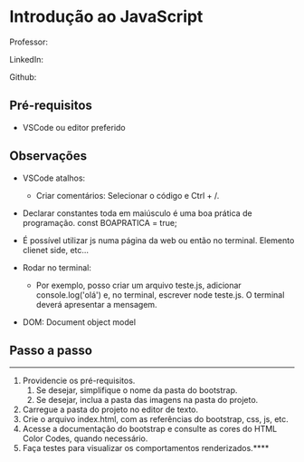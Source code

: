 # Introdução ao JavaScript

Professor:

LinkedIn:

Github:



## Pré-requisitos

- VSCode ou editor preferido

## Observações

- VSCode atalhos:
  - Criar comentários: Selecionar o código e Ctrl + /.

- Declarar constantes toda em maiúsculo é uma boa prática de programação. const BOAPRATICA = true;
- É possível utilizar js numa página da web ou então no terminal. Elemento clienet side, etc...
- Rodar no terminal: 
  - Por exemplo, posso criar um arquivo teste.js, adicionar console.log('olá') e, no terminal, escrever node teste.js. O terminal deverá apresentar a mensagem.

- DOM: Document object model

## Passo a passo

****

1. Providencie os pré-requisitos.
   1. Se desejar, simplifique o nome da pasta do bootstrap.
   1. Se desejar, inclua a pasta das imagens na pasta do projeto.
2. Carregue a pasta do projeto no editor de texto.
3. Crie o arquivo index.html, com as referências do bootstrap, css, js, etc.
3. Acesse a documentação do bootstrap e consulte as cores do HTML Color Codes, quando necessário.
3. Faça testes para visualizar os comportamentos renderizados.****
